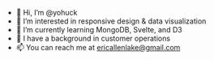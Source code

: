 - 👋 Hi, I’m @yohuck
- 👀 I’m interested in responsive design & data visualization
- 🌱 I’m currently learning MongoDB, Svelte, and D3
- 💼 I have a background in customer operations
- 📫 You can reach me at ericallenlake@gmail.com

